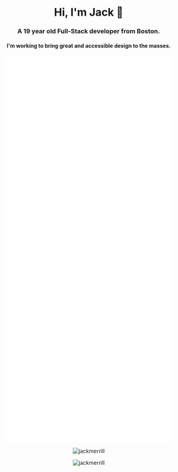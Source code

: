 <h1 align="center">Hi, I'm Jack 👋</h1>
<h3 align="center">A 19 year old Full-Stack developer from Boston.</h3>
<h4 align="center">I'm working to bring great and accessible design to the masses.</h4>

<p align="center"> <img align="center" src="github-metrics.svg"> </p>

<p align="center"> <img src="https://spotify-recently-played-readme.vercel.app/api?user=vgimmhvujjedyiefq413gx22s" alt="jackmerrill" /> </p>

<p align="center"> <img src="https://komarev.com/ghpvc/?username=jackmerrill&label=Profile%20views&color=ff2424&style=flat-square" alt="jackmerrill" /> </p>
